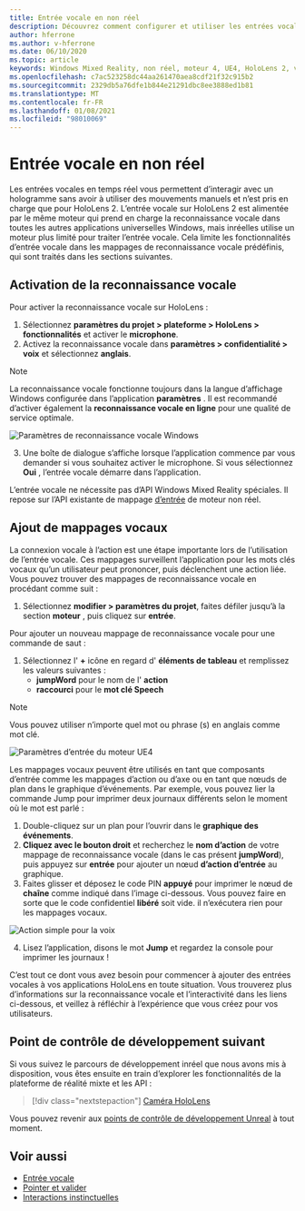 ```yaml
---
title: Entrée vocale en non réel
description: Découvrez comment configurer et utiliser les entrées vocales, les mappages vocaux et la reconnaissance dans des applications de réalité mixte non réelles pour les appareils HoloLens 2.
author: hferrone
ms.author: v-hferrone
ms.date: 06/10/2020
ms.topic: article
keywords: Windows Mixed Reality, non réel, moteur 4, UE4, HoloLens 2, voix, entrée vocale, reconnaissance vocale, réalité mixte, développement, fonctionnalités, documentation, guides, hologrammes, développement de jeux, casque de réalité mixte, casque de réalité mixte, casque de réalité virtuelle
ms.openlocfilehash: c7ac523258dc44aa261470aea8cdf21f32c915b2
ms.sourcegitcommit: 2329db5a76dfe1b844e21291dbc8ee3888ed1b81
ms.translationtype: MT
ms.contentlocale: fr-FR
ms.lasthandoff: 01/08/2021
ms.locfileid: "98010069"
---
```

# <a name="voice-input-in-unreal"></a>Entrée vocale en non réel

Les entrées vocales en temps réel vous permettent d’interagir avec un hologramme sans avoir à utiliser des mouvements manuels et n’est pris en charge que pour HoloLens 2. L’entrée vocale sur HoloLens 2 est alimentée par le même moteur qui prend en charge la reconnaissance vocale dans toutes les autres applications universelles Windows, mais inréelles utilise un moteur plus limité pour traiter l’entrée vocale. Cela limite les fonctionnalités d’entrée vocale dans les mappages de reconnaissance vocale prédéfinis, qui sont traités dans les sections suivantes. 

## <a name="enabling-speech-recognition"></a>Activation de la reconnaissance vocale

Pour activer la reconnaissance vocale sur HoloLens :
1. Sélectionnez **paramètres du projet > plateforme > HoloLens > fonctionnalités** et activer le **microphone**. 
2. Activez la reconnaissance vocale dans **paramètres > confidentialité > voix** et sélectionnez **anglais**.

> [!NOTE]
> La reconnaissance vocale fonctionne toujours dans la langue d’affichage Windows configurée dans l’application **paramètres** . Il est recommandé d’activer également la **reconnaissance vocale en ligne** pour une qualité de service optimale.

![Paramètres de reconnaissance vocale Windows](images/unreal/speech-recognition-settings.png)

3. Une boîte de dialogue s’affiche lorsque l’application commence par vous demander si vous souhaitez activer le microphone. Si vous sélectionnez **Oui** , l’entrée vocale démarre dans l’application.

L’entrée vocale ne nécessite pas d’API Windows Mixed Reality spéciales. Il repose sur l’API existante de mappage [d’entrée](https://docs.unrealengine.com/Gameplay/Input/index.html) de moteur non réel. 

## <a name="adding-speech-mappings"></a>Ajout de mappages vocaux

La connexion vocale à l’action est une étape importante lors de l’utilisation de l’entrée vocale. Ces mappages surveillent l’application pour les mots clés vocaux qu’un utilisateur peut prononcer, puis déclenchent une action liée. Vous pouvez trouver des mappages de reconnaissance vocale en procédant comme suit :
1. Sélectionnez **modifier > paramètres du projet**, faites défiler jusqu’à la section **moteur** , puis cliquez sur **entrée**.

Pour ajouter un nouveau mappage de reconnaissance vocale pour une commande de saut :
1. Sélectionnez l' **+** icône en regard d' **éléments de tableau** et remplissez les valeurs suivantes :
    * **jumpWord** pour le nom de l' **action**
    * **raccourci** pour le **mot clé Speech**

> [!NOTE]
> Vous pouvez utiliser n’importe quel mot ou phrase (s) en anglais comme mot clé. 

![Paramètres d’entrée du moteur UE4](images/unreal/engine-input.png)

Les mappages vocaux peuvent être utilisés en tant que composants d’entrée comme les mappages d’action ou d’axe ou en tant que nœuds de plan dans le graphique d’événements. Par exemple, vous pouvez lier la commande Jump pour imprimer deux journaux différents selon le moment où le mot est parlé :

1. Double-cliquez sur un plan pour l’ouvrir dans le **graphique des événements**.
2. **Cliquez avec le bouton droit** et recherchez le **nom d’action** de votre mappage de reconnaissance vocale (dans le cas présent **jumpWord**), puis appuyez sur **entrée** pour ajouter un nœud **d’action d’entrée** au graphique.
3. Faites glisser et déposez le code PIN **appuyé** pour imprimer le nœud de **chaîne** comme indiqué dans l’image ci-dessous. Vous pouvez faire en sorte que le code confidentiel **libéré** soit vide. il n’exécutera rien pour les mappages vocaux.
 
![Action simple pour la voix](images/unreal/voice-input-img-03.png)

4. Lisez l’application, disons le mot **Jump** et regardez la console pour imprimer les journaux !

C’est tout ce dont vous avez besoin pour commencer à ajouter des entrées vocales à vos applications HoloLens en toute situation. Vous trouverez plus d’informations sur la reconnaissance vocale et l’interactivité dans les liens ci-dessous, et veillez à réfléchir à l’expérience que vous créez pour vos utilisateurs.

## <a name="next-development-checkpoint"></a>Point de contrôle de développement suivant

Si vous suivez le parcours de développement inréel que nous avons mis à disposition, vous êtes ensuite en train d’explorer les fonctionnalités de la plateforme de réalité mixte et les API : 

> [!div class="nextstepaction"]
> [Caméra HoloLens](unreal-hololens-camera.md)

Vous pouvez revenir aux [points de contrôle de développement Unreal](unreal-development-overview.md#2-core-building-blocks) à tout moment.

## <a name="see-also"></a>Voir aussi
* [Entrée vocale](../../design/voice-input.md)
* [Pointer et valider](../../design/gaze-and-commit.md)
* [Interactions instinctuelles](../../design/interaction-fundamentals.md)

